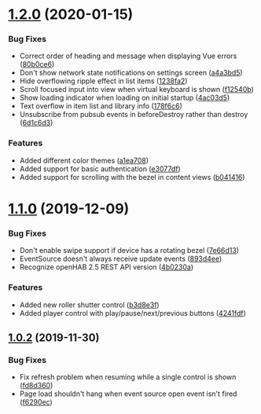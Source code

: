 # [1.2.0](https://github.com/stefan-torstensson/openhab-remote/compare/v1.1.0...v1.2.0) (2020-01-15)


### Bug Fixes

* Correct order of heading and message when displaying Vue errors ([80b0ce6](https://github.com/stefan-torstensson/openhab-remote/commit/80b0ce6fff0aef696c556433d517c28f70b865c7))
* Don't show network state notifications on settings screen ([a4a3bd5](https://github.com/stefan-torstensson/openhab-remote/commit/a4a3bd51b017ed6ce39b691c62fab710b0d68746))
* Hide overflowing ripple effect in list items ([1238fa2](https://github.com/stefan-torstensson/openhab-remote/commit/1238fa288a2b45aecff83400ca8c63e060777d71))
* Scroll focused input into view when virtual keyboard is shown ([f12540b](https://github.com/stefan-torstensson/openhab-remote/commit/f12540b52edcafa651a4b21c5c9622227cc96326))
* Show loading indicator when loading on initial startup ([4ac03d5](https://github.com/stefan-torstensson/openhab-remote/commit/4ac03d59809bfdddc0120409151f70e2e05b7f09))
* Text overflow in item list and library info ([178f6c6](https://github.com/stefan-torstensson/openhab-remote/commit/178f6c6af6504442020981435b4a394e4db48ecb))
* Unsubscribe from pubsub events in beforeDestroy rather than destroy ([6d1c6d3](https://github.com/stefan-torstensson/openhab-remote/commit/6d1c6d3a08744bc17a253e6a294a1c39aa6f7779))


### Features

* Added different color themes ([a1ea708](https://github.com/stefan-torstensson/openhab-remote/commit/a1ea7081f611df27f776d3119f7371a6a2e125ca))
* Added support for basic authentication ([e3077df](https://github.com/stefan-torstensson/openhab-remote/commit/e3077df4ec05789212cfd7b64cde40de168e354c))
* Added support for scrolling with the bezel in content views ([b041416](https://github.com/stefan-torstensson/openhab-remote/commit/b04141616a404a595f06d97e66a184c4c670e0c0))



# [1.1.0](https://github.com/stefan-torstensson/openhab-remote/compare/v1.0.2...v1.1.0) (2019-12-09)


### Bug Fixes

* Don't enable swipe support if device has a rotating bezel ([7e66d13](https://github.com/stefan-torstensson/openhab-remote/commit/7e66d134fe8aa474e322c53f660af930e2a2546e))
* EventSource doesn't always receive update events ([893d4ee](https://github.com/stefan-torstensson/openhab-remote/commit/893d4eecf3c1da65326adc44bdf7c48b13e08949))
* Recognize openHAB 2.5 REST API version ([4b0230a](https://github.com/stefan-torstensson/openhab-remote/commit/4b0230a012e560d9e411c331b724d775d9dc408b))


### Features

* Added new roller shutter control ([b3d8e3f](https://github.com/stefan-torstensson/openhab-remote/commit/b3d8e3f2ac07ae800f3ea5cca63b63327e9d3b47))
* Added player control with play/pause/next/previous buttons ([4241fdf](https://github.com/stefan-torstensson/openhab-remote/commit/4241fdfe908f3e90081bab9a0e02ab1a00a8c114))



## [1.0.2](https://github.com/stefan-torstensson/openhab-remote/compare/v1.0.1...v1.0.2) (2019-11-30)


### Bug Fixes

* Fix refresh problem when resuming while a single control is shown ([fd8d360](https://github.com/stefan-torstensson/openhab-remote/commit/fd8d360ff450dcb717aa951c8b13cada109222e1))
* Page load shouldn't hang when event source open event isn't fired ([f6290ec](https://github.com/stefan-torstensson/openhab-remote/commit/f6290ecb19f52ed34f368783c925004c042b62ad))



